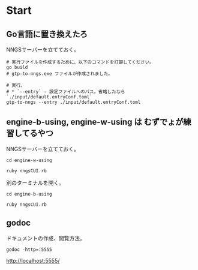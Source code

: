 # Start

## Go言語に置き換えたろ

NNGSサーバーを立てておく。

```shell
# 実行ファイルを作成するために、以下のコマンドを打鍵してください。
go build
# gtp-to-nngs.exe ファイルが作成されました。

# 実行。
# * `--entry` - 設定ファイルへのパス。省略したなら `./input/default.entryConf.toml`
gtp-to-nngs --entry ./input/default.entryConf.toml
```

## engine-b-using, engine-w-using は むずでょが練習してるやつ

NNGSサーバーを立てておく。

```shell
cd engine-w-using

ruby nngsCUI.rb
```

別のターミナルを開く。

```shell
cd engine-b-using

ruby nngsCUI.rb
```

## godoc

ドキュメントの作成、閲覧方法。  

```shell
godoc -http=:5555
```

[http://localhost:5555/](http://localhost:5555/)  
